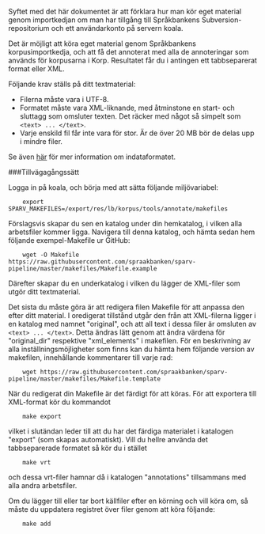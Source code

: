 <!--##Körning av eget material på koala-->
Syftet med det här dokumentet är att förklara hur man kör eget material genom
importkedjan om man har tillgång till Språkbankens Subversion-repositorium och
ett användarkonto på servern koala.

Det är möjligt att köra eget material genom Språkbankens korpusimportkedja, och
att få det annoterat med alla de annoteringar som används för korpusarna i Korp.
Resultatet får du i antingen ett tabbseparerat format eller XML.

Följande krav ställs på ditt textmaterial:

* Filerna måste vara i UTF-8.
* Formatet måste vara XML-liknande, med åtminstone en start- och sluttagg som
omsluter texten. Det räcker med något så simpelt som `<text> ... </text>`.
* Varje enskild fil får inte vara för stor. Är de över 20 MB bör de delas upp
i mindre filer.

Se även [här](https://spraakbanken.gu.se/swe/forskning/infrastruktur/sparv/indataformat)
för mer information om indataformatet.

###Tillvägagångssätt

Logga in på koala, och börja med att sätta följande miljövariabel:

        export SPARV_MAKEFILES=/export/res/lb/korpus/tools/annotate/makefiles

Förslagsvis skapar du sen en katalog under din hemkatalog, i vilken alla
arbetsfiler kommer ligga. Navigera till denna katalog, och hämta sedan hem följande
exempel-Makefile ur GitHub:

        wget -O Makefile https://raw.githubusercontent.com/spraakbanken/sparv-pipeline/master/makefiles/Makefile.example

Därefter skapar du en underkatalog i vilken du lägger de XML-filer som utgör
ditt textmaterial.

Det sista du måste göra är att redigera filen Makefile för att anpassa den efter ditt
material. I oredigerat tillstånd utgår den från att XML-filerna ligger i en
katalog med namnet "original", och att all text i dessa filer är omsluten av
`<text> ... </text>`. Detta ändras lätt genom att ändra värdena för "original\_dir"
respektive "xml\_elements" i makefilen.
För en beskrivning av alla inställningsmöjligheter som finns kan du hämta hem
följande version av makefilen, innehållande kommentarer till varje rad:

        wget https://raw.githubusercontent.com/spraakbanken/sparv-pipeline/master/makefiles/Makefile.template

När du redigerat din Makefile är det färdigt för att köras. För att exportera
till XML-format kör du kommandot

        make export

vilket i slutändan leder till att du har det färdiga materialet i katalogen "export" (som skapas automatiskt).
Vill du hellre använda det tabbseparerade formatet så kör du i stället

        make vrt

och dessa vrt-filer hamnar då i katalogen "annotations" tillsammans med alla
andra arbetsfiler.

Om du lägger till eller tar bort källfiler efter en körning och vill köra om,
så måste du uppdatera registret över filer genom att köra följande:

        make add
